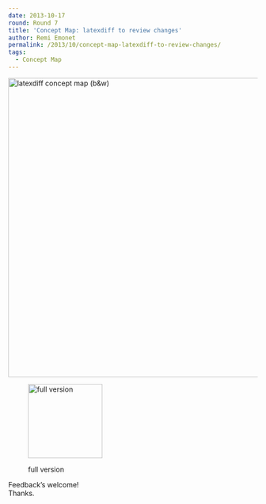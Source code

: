 ```yaml
---
date: 2013-10-17
round: Round 7
title: 'Concept Map: latexdiff to review changes'
author: Remi Emonet
permalink: /2013/10/concept-map-latexdiff-to-review-changes/
tags:
  - Concept Map
---
```

[<img alt="latexdiff concept map (b&w)" src="http://teaching.software-carpentry.org/wp-content/uploads/2013/10/export-2-small.png" width="800" height="605" />][1]<figure id="attachment_4840" style="width: 150px;" class="wp-caption alignnone">

[<img class="size-thumbnail wp-image-4840" alt="full version" src="http://teaching.software-carpentry.org/wp-content/uploads/2013/10/export-1-150x150.png" width="150" height="150" />][2]<figcaption class="wp-caption-text">full version</figcaption></figure> 
Feedback&#8217;s welcome!  
Thanks.

 [1]: http://teaching.software-carpentry.org/wp-content/uploads/2013/10/export-2-small.png
 [2]: http://teaching.software-carpentry.org/wp-content/uploads/2013/10/export-1.png
